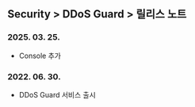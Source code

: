 ## Security > DDoS Guard > 릴리스 노트

### 2025. 03. 25.
* Console 추가

### 2022. 06. 30.
* DDoS Guard 서비스 출시

